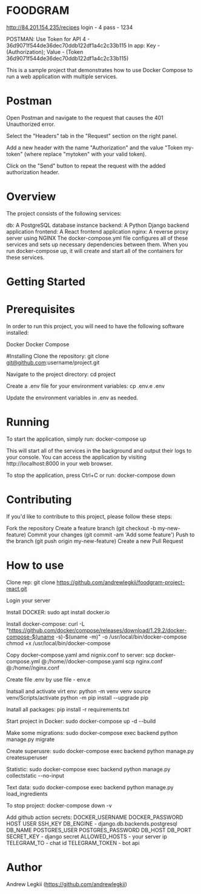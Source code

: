 # FOODGRAM
http://84.201.154.235/recipes
login - 4
pass - 1234

POSTMAN:
Use Token for API
4 - 36d9071f544de36dec70ddb122df1a4c2c33b115
In app:
Key - (Authorization); Value - (Token 36d9071f544de36dec70ddb122df1a4c2c33b115)

This is a sample project that demonstrates how to use Docker Compose to run a web application with multiple services.

# Postman
Open Postman and navigate to the request that causes the 401 Unauthorized error.

Select the "Headers" tab in the "Request" section on the right panel.

Add a new header with the name "Authorization" and the value "Token my-token" (where replace "mytoken" with your valid token).

Click on the "Send" button to repeat the request with the added authorization header.

# Overview
The project consists of the following services:

db: A PostgreSQL database instance
backend: A Python Django backend application
frontend: A React frontend application
nginx: A reverse proxy server using NGINX
The docker-compose.yml file configures all of these services and sets up necessary dependencies between them. When you run docker-compose up, it will create and start all of the containers for these services.

# Getting Started

# Prerequisites
In order to run this project, you will need to have the following software installed:

Docker
Docker Compose

#Installing
Clone the repository:
git clone git@github.com:username/project.git

Navigate to the project directory:
cd project

Create a .env file for your environment variables:
cp .env.e .env

Update the environment variables in .env as needed.

# Running
To start the application, simply run:
docker-compose up

This will start all of the services in the background and output their logs to your console. You can access the application by visiting http://localhost:8000 in your web browser.

To stop the application, press Ctrl+C or run:
docker-compose down

# Contributing
If you'd like to contribute to this project, please follow these steps:

Fork the repository
Create a feature branch (git checkout -b my-new-feature)
Commit your changes (git commit -am 'Add some feature')
Push to the branch (git push origin my-new-feature)
Create a new Pull Request

# How to use
Clone rep:
git clone https://github.com/andrewlegkii/foodgram-project-react.git

Login your server

Install DOCKER:
sudo apt install docker.io 

Install docker-compose:
curl -L "https://github.com/docker/compose/releases/download/1.29.2/docker-compose-$(uname -s)-$(uname -m)" -o /usr/local/bin/docker-compose
chmod +x /usr/local/bin/docker-compose

Copy docker-compose.yaml amd nignix.conf to server: scp docker-compose.yml <username>@<host>:/home/<username>/docker-compose.yaml
scp nginx.conf <username>@<host>:/home/<username>/nginx.conf

Create file .env by use file - env.e

Inatsall and activate virt env:
python -m venv venv 
source venv/Scripts/activate
python -m pip install --upgrade pip

Inatall all packages:
pip install -r requirements.txt

Start project in Docker:
sudo docker-compose up -d --build

Make some migrations:
sudo docker-compose exec backend python manage.py migrate

Create superusre:
sudo docker-compose exec backend python manage.py createsuperuser

Statistic:
sudo docker-compose exec backend python manage.py collectstatic --no-input

Text data:
sudo docker-compose exec backend python manage.py load_ingredients

To stop project:
docker-compose down -v

Add github action secrets:
DOCKER_USERNAME
DOCKER_PASSWORD
HOST
USER
SSH_KEY 
DB_ENGINE - django.db.backends.postgresql
DB_NAME
POSTGRES_USER
POSTGRES_PASSWORD
DB_HOST
DB_PORT
SECRET_KEY - django secret
ALLOWED_HOSTS - your server ip
TELEGRAM_TO - chat id
TELEGRAM_TOKEN - bot api

# Author
Andrew Legkii (https://github.com/andrewlegkii)